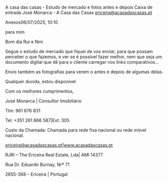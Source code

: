 A casa das casas - Estudo de mercado e fotos antes e depois
Caixa de entrada
José Monarca - A Casa das Casas <ericeira@acasadascasas.pt>
	
Anexos06/07/2025, 10:10
	
para mim

 

Bom dia Rui e Nini

 

Segue o estudo de mercado que fiquei de vos enviar, para que possam perceber o que fazemos, e ver se é possível fazer melhor, nem que seja um documento digital que dê para o cliente carregar nos links comparativos…

Envio também as fotografias para verem o antes e depois de algumas delas.

 

Qualquer duvida, estou disponivel

 

Com os melhores cumprimentos,

 

José Monarca | Consultor Imobiliário

 

Tlm: 961 676 831

Tel: +351 261 866 587|Ext: 305

Custo da Chamada: Chamada para rede fixa nacional ou rede móvel nacional.

 

ericeira@acasadascasas.pt|www.acasadascasas.pt

 

RJRI – The Ericeira Real Estate, Lda| AMI 14377

Rua Dr. Eduardo Burnay, Nrº 71

2655-368 – Ericeira | Portugal

 